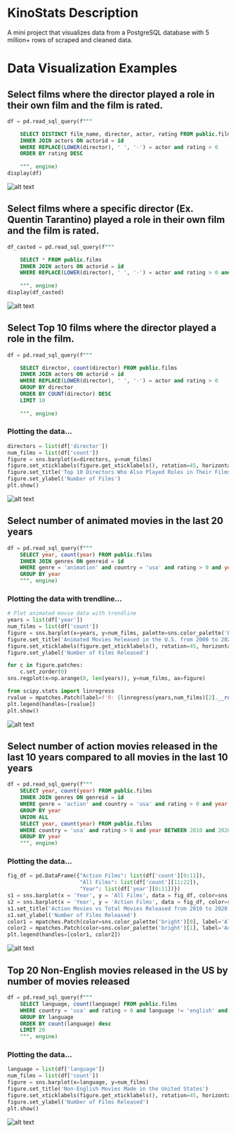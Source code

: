 # KinoStats Description
A mini project that visualizes data from a PostgreSQL database with 5 million+ rows of scraped and cleaned data.

# Data Visualization Examples

## Select films where the director played a role in their own film and the film is rated.
```sql
df = pd.read_sql_query(f"""

    SELECT DISTINCT film_name, director, actor, rating FROM public.films
    INNER JOIN actors ON actorid = id
    WHERE REPLACE(LOWER(director), ' ', '-') = actor and rating > 0
    ORDER BY rating DESC
    
    """, engine)
display(df)
```
![alt text](https://i.imgur.com/ackgjF6.png)

## Select films where a specific director (Ex. Quentin Tarantino) played a role in their own film and the film is rated.
```sql
df_casted = pd.read_sql_query(f"""

    SELECT * FROM public.films
    INNER JOIN actors ON actorid = id
    WHERE REPLACE(LOWER(director), ' ', '-') = actor and rating > 0 and director = 'Quentin Tarantino'
    
    """, engine)
display(df_casted)
```
![alt text](https://i.imgur.com/wf2RweN.png)

## Select Top 10 films where the director played a role in the film.
```sql
df = pd.read_sql_query(f"""

    SELECT director, count(director) FROM public.films
    INNER JOIN actors ON actorid = id
    WHERE REPLACE(LOWER(director), ' ', '-') = actor and rating > 0
    GROUP BY director
    ORDER BY COUNT(director) DESC
    LIMIT 10
    
    """, engine)
```
### Plotting the data...
```py
directors = list(df['director'])
num_films = list(df['count'])
figure = sns.barplot(x=directors, y=num_films)
figure.set_xticklabels(figure.get_xticklabels(), rotation=45, horizontalalignment='right')
figure.set_title('Top 10 Directors Who Also Played Roles in Their Films')
figure.set_ylabel('Number of Films')
plt.show()
```
![alt text](https://i.imgur.com/POgjf3n.png)

## Select number of animated movies in the last 20 years
```sql
df = pd.read_sql_query(f"""
    SELECT year, count(year) FROM public.films
    INNER JOIN genres ON genreid = id
    WHERE genre = 'animation' and country = 'usa' and rating > 0 and year BETWEEN 2000 and 2020
    GROUP BY year
    """, engine)
```
### Plotting the data with trendline...
```py
# Plot animated movie data with trendline
years = list(df['year'])
num_films = list(df['count'])
figure = sns.barplot(x=years, y=num_films, palette=sns.color_palette('bright')[0:1])
figure.set_title('Animated Movies Released in the U.S. from 2000 to 2020')
figure.set_xticklabels(figure.get_xticklabels(), rotation=45, horizontalalignment='right')
figure.set_ylabel('Number of Films Released')

for c in figure.patches:
    c.set_zorder(0)
sns.regplot(x=np.arange(0, len(years)), y=num_films, ax=figure)

from scipy.stats import linregress
rvalue = mpatches.Patch(label=f'R: {linregress(years,num_films)[2].__round__(2)}')
plt.legend(handles=[rvalue])
plt.show()
```
![alt text](https://i.imgur.com/Vqpd5hx.png)

## Select number of action movies released in the last 10 years compared to all movies in the last 10 years
```sql
df = pd.read_sql_query(f"""
    SELECT year, count(year) FROM public.films
    INNER JOIN genres ON genreid = id
    WHERE genre = 'action' and country = 'usa' and rating > 0 and year BETWEEN 2010 and 2020
    GROUP BY year
    UNION ALL
    SELECT year, count(year) FROM public.films
    WHERE country = 'usa' and rating > 0 and year BETWEEN 2010 and 2020
    GROUP BY year
    """, engine)
```
### Plotting the data...
```py
fig_df = pd.DataFrame({"Action Films": list(df['count'][0:11]), 
                       "All Films": list(df['count'][11:22]),
                       "Year": list(df['year'][0:11])})
s1 = sns.barplot(x = 'Year', y = 'All Films', data = fig_df, color=sns.color_palette('bright')[0], label = 'All Films')
s2 = sns.barplot(x = 'Year', y = 'Action Films', data = fig_df, color=sns.color_palette('bright')[1], label = 'Action Films')
s1.set_title('Action Movies vs Total Movies Released from 2010 to 2020')
s1.set_ylabel('Number of Films Released')
color1 = mpatches.Patch(color=sns.color_palette('bright')[0], label='All Films')
color2 = mpatches.Patch(color=sns.color_palette('bright')[1], label='Action Films')
plt.legend(handles=[color1, color2])
```
![alt text](https://i.imgur.com/VfcspwH.png)

## Top 20 Non-English movies released in the US by number of movies released
```sql
df = pd.read_sql_query(f"""
    SELECT language, count(language) FROM public.films
    WHERE country = 'usa' and rating > 0 and language != 'english' and language != 'no-spoken-language'
    GROUP BY language
    ORDER BY count(language) desc
    LIMIT 20
    """, engine)
```
### Plotting the data...
```py
language = list(df['language'])
num_films = list(df['count'])
figure = sns.barplot(x=language, y=num_films)
figure.set_title('Non-English Movies Made in the United States')
figure.set_xticklabels(figure.get_xticklabels(), rotation=45, horizontalalignment='right')
figure.set_ylabel('Number of Films Released')
plt.show()
```
![alt text](https://i.imgur.com/M8ceH2z.png)

